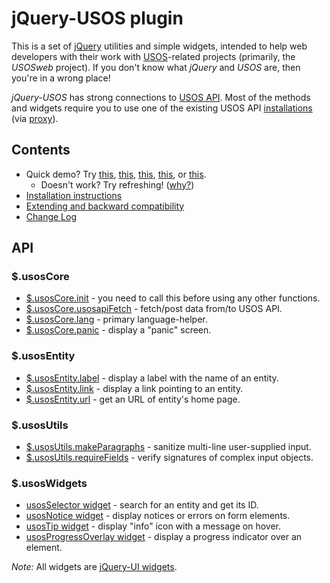 jQuery-USOS plugin
==================

This is a set of [jQuery](http://jquery.com/) utilities and simple widgets, 
intended to help web developers with their work with
[USOS](http://usos.edu.pl/about-usos)-related projects (primarily, the *USOSweb*
project). If you don't know what *jQuery* and *USOS* are, then you're in a wrong
place!

*jQuery-USOS* has strong connections to
[USOS API](http://apps.usos.edu.pl/developers/api/). Most of the methods and
widgets require you to use one of the existing USOS API
[installations](http://apps.usos.edu.pl/developers/api/definitions/installations/)
(via [proxy](https://github.com/MUCI/jquery-usos/blob/master/doc/installation.md)).

Contents
--------

  * Quick demo? Try 
    [this](http://jsfiddle.net/gh/get/jquery/1.9.1/dependencies/migrate,ui/MUCI/jquery-usos/tree/master/jsfiddle-demos/widget.selector),
    [this](http://jsfiddle.net/gh/get/jquery/1.9.1/dependencies/migrate,ui/MUCI/jquery-usos/tree/master/jsfiddle-demos/widget.notice),
    [this](http://jsfiddle.net/gh/get/jquery/1.9.1/dependencies/migrate,ui/MUCI/jquery-usos/tree/master/jsfiddle-demos/widget.tip),
    [this](http://jsfiddle.net/gh/get/jquery/1.9.1/dependencies/migrate,ui/MUCI/jquery-usos/tree/master/jsfiddle-demos/widget.progressOverlay), or
    [this](http://jsfiddle.net/gh/get/jquery/1.9.1/dependencies/migrate,ui/MUCI/jquery-usos/tree/master/jsfiddle-demos/core.usosapiFetch).
    * Doesn't work? Try refreshing! ([why?](https://github.com/MUCI/jquery-usos/issues/1))
  * [Installation instructions](https://github.com/MUCI/jquery-usos/blob/master/doc/installation.md)
  * [Extending and backward compatibility](https://github.com/MUCI/jquery-usos/blob/master/doc/backward-compatibility.md)
  * [Change Log](https://github.com/MUCI/jquery-usos/blob/master/doc/changelog.md)

API
---
  
### $.usosCore

  * [$.usosCore.init](https://github.com/MUCI/jquery-usos/blob/master/doc/api/core.init.md) -
    you need to call this before using any other functions.
  * [$.usosCore.usosapiFetch](https://github.com/MUCI/jquery-usos/blob/master/doc/api/core.usosapiFetch.md) -
    fetch/post data from/to USOS API.
  * [$.usosCore.lang](https://github.com/MUCI/jquery-usos/blob/master/doc/api/core.lang.md) -
    primary language-helper.
  * [$.usosCore.panic](https://github.com/MUCI/jquery-usos/blob/master/doc/api/core.panic.md) -
    display a "panic" screen.

### $.usosEntity

  * [$.usosEntity.label](https://github.com/MUCI/jquery-usos/blob/master/doc/api/entity.label.md) - display a label with the name of an entity.
  * [$.usosEntity.link](https://github.com/MUCI/jquery-usos/blob/master/doc/api/entity.link.md) - display a link pointing to an entity.
  * [$.usosEntity.url](https://github.com/MUCI/jquery-usos/blob/master/doc/api/entity.url.md) - get an URL of entity's home page.

### $.usosUtils

  * [$.usosUtils.makeParagraphs](https://github.com/MUCI/jquery-usos/blob/master/doc/api/utils.makeParagraphs.md) - sanitize multi-line user-supplied input.
  * [$.usosUtils.requireFields](https://github.com/MUCI/jquery-usos/blob/master/doc/api/utils.requireFields.md) - verify signatures of complex input objects.

### $.usosWidgets

  * [usosSelector widget](https://github.com/MUCI/jquery-usos/blob/master/doc/api/widget.selector.md) - search for an entity and get its ID.
  * [usosNotice widget](https://github.com/MUCI/jquery-usos/blob/master/doc/api/widget.notice.md) - display notices or errors on form elements.
  * [usosTip widget](https://github.com/MUCI/jquery-usos/blob/master/doc/api/widget.tip.md) - display "info" icon with a message on hover.
  * [usosProgressOverlay widget](https://github.com/MUCI/jquery-usos/blob/master/doc/api/widget.progressOverlay.md) - display a progress indicator over an element.

*Note:* All widgets are [jQuery-UI widgets](http://api.jqueryui.com/jQuery.widget/).
